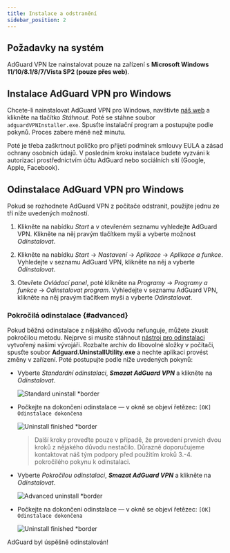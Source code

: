 ```yaml
---
title: Instalace a odstranění
sidebar_position: 2
---
```


## Požadavky na systém

AdGuard VPN lze nainstalovat pouze na zařízení s **Microsoft Windows 11/10/8.1/8/7/Vista SP2 (pouze přes web)**.

## Instalace AdGuard VPN pro Windows

Chcete-li nainstalovat AdGuard VPN pro Windows, navštivte [náš web](https://adguard-vpn.com/welcome.html) a klikněte na tlačítko *Stáhnout*. Poté se stáhne soubor `adguardVPNInstaller.exe`. Spusťte instalační program a postupujte podle pokynů. Proces zabere méně než minutu.

Poté je třeba zaškrtnout políčko pro přijetí podmínek smlouvy EULA a zásad ochrany osobních údajů. V posledním kroku instalace budete vyzváni k autorizaci prostřednictvím účtu AdGuard nebo sociálních sítí (Google, Apple, Facebook).

## Odinstalace AdGuard VPN pro Windows

Pokud se rozhodnete AdGuard VPN z počítače odstranit, použijte jednu ze tří níže uvedených možností.

1. Klikněte na nabídku *Start* a v otevřeném seznamu vyhledejte AdGuard VPN. Klikněte na něj pravým tlačítkem myši a vyberte možnost *Odinstalovat*.

2. Klikněte na nabídku *Start* → *Nastavení* → *Aplikace* → *Aplikace a funkce*. Vyhledejte v seznamu AdGuard VPN, klikněte na něj a vyberte *Odinstalovat*.

3. Otevřete *Ovládací panel*, poté klikněte na *Programy* → *Programy a funkce* → *Odinstalovat program*. Vyhledejte v seznamu AdGuard VPN, klikněte na něj pravým tlačítkem myši a vyberte *Odinstalovat*.

### Pokročilá odinstalace {#advanced}

Pokud běžná odinstalace z nějakého důvodu nefunguje, můžete zkusit pokročilou metodu. Nejprve si musíte stáhnout [nástroj pro odinstalaci](https://cdn.adtidy.org/distr/windows/Uninstall_Utility.zip) vytvořený našimi vývojáři. Rozbalte archiv do libovolné složky v počítači, spusťte soubor **Adguard.UninstallUtility.exe** a nechte aplikaci provést změny v zařízení. Poté postupujte podle níže uvedených pokynů:

- Vyberte *Standardní odinstalaci*, ***Smazat AdGuard VPN*** a klikněte na *Odinstalovat*.

    ![Standard uninstall *border](https://cdn.adguardvpn.com/content/kb/ad_blocker/windows/installation/standard-uninstall.png)

- Počkejte na dokončení odinstalace — v okně se objeví řetězec: `[OK] Odinstalace dokončena`

    ![Uninstall finished *border](https://cdn.adguardvpn.com/content/kb/ad_blocker/windows/installation/standard-uninstall-2.png)

    > Další kroky proveďte pouze v případě, že provedení prvních dvou kroků z nějakého důvodu nestačilo. Důrazně doporučujeme kontaktovat náš tým podpory před použitím kroků 3.-4. pokročilého pokynu k odinstalaci.

- Vyberte *Pokročilou odinstalaci*, ***Smazat AdGuard VPN*** a klikněte na *Odinstalovat*.

    ![Advanced uninstall *border](https://cdn.adguardvpn.com/content/kb/ad_blocker/windows/installation/advanced-uninstall.png)

- Počkejte na dokončení odinstalace — v okně se objeví řetězec: `[OK] Odinstalace dokončena`

    ![Uninstall finished *border](https://cdn.adguardvpn.com/content/kb/ad_blocker/windows/installation/advanced-uninstall-2.png)

AdGuard byl úspěšně odinstalován!
